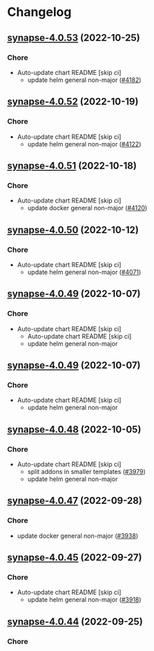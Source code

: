 # Changelog



## [synapse-4.0.53](https://github.com/truecharts/charts/compare/synapse-4.0.52...synapse-4.0.53) (2022-10-25)

### Chore

- Auto-update chart README [skip ci]
  - update helm general non-major ([#4182](https://github.com/truecharts/charts/issues/4182))




## [synapse-4.0.52](https://github.com/truecharts/charts/compare/synapse-4.0.51...synapse-4.0.52) (2022-10-19)

### Chore

- Auto-update chart README [skip ci]
  - update helm general non-major ([#4122](https://github.com/truecharts/charts/issues/4122))




## [synapse-4.0.51](https://github.com/truecharts/charts/compare/synapse-4.0.50...synapse-4.0.51) (2022-10-18)

### Chore

- Auto-update chart README [skip ci]
  - update docker general non-major ([#4120](https://github.com/truecharts/charts/issues/4120))




## [synapse-4.0.50](https://github.com/truecharts/charts/compare/synapse-4.0.49...synapse-4.0.50) (2022-10-12)

### Chore

- Auto-update chart README [skip ci]
  - update helm general non-major ([#4071](https://github.com/truecharts/charts/issues/4071))




## [synapse-4.0.49](https://github.com/truecharts/charts/compare/synapse-4.0.48...synapse-4.0.49) (2022-10-07)

### Chore

- Auto-update chart README [skip ci]
  - Auto-update chart README [skip ci]
  - update helm general non-major




## [synapse-4.0.49](https://github.com/truecharts/charts/compare/synapse-4.0.48...synapse-4.0.49) (2022-10-07)

### Chore

- Auto-update chart README [skip ci]
  - update helm general non-major




## [synapse-4.0.48](https://github.com/truecharts/charts/compare/synapse-4.0.47...synapse-4.0.48) (2022-10-05)

### Chore

- Auto-update chart README [skip ci]
  - split addons in smaller templates ([#3979](https://github.com/truecharts/charts/issues/3979))
  - update helm general non-major




## [synapse-4.0.47](https://github.com/truecharts/charts/compare/synapse-4.0.46...synapse-4.0.47) (2022-09-28)

### Chore

- update docker general non-major ([#3938](https://github.com/truecharts/charts/issues/3938))




## [synapse-4.0.45](https://github.com/truecharts/charts/compare/synapse-4.0.44...synapse-4.0.45) (2022-09-27)

### Chore

- Auto-update chart README [skip ci]
  - update helm general non-major ([#3918](https://github.com/truecharts/charts/issues/3918))




## [synapse-4.0.44](https://github.com/truecharts/charts/compare/synapse-4.0.43...synapse-4.0.44) (2022-09-25)

### Chore


